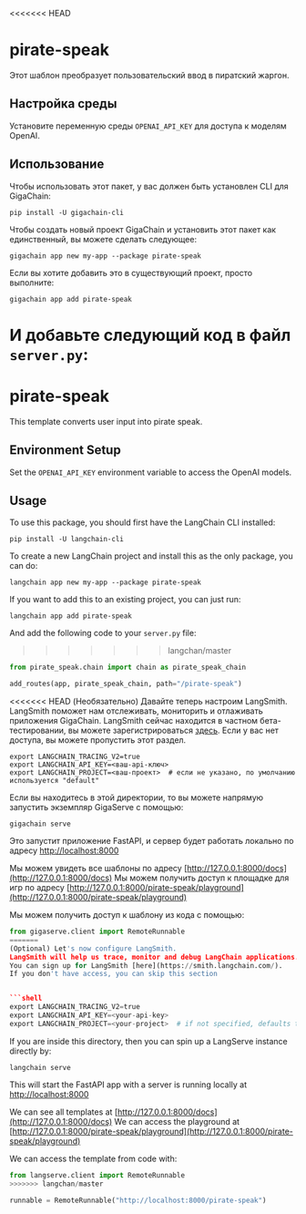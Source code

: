 <<<<<<< HEAD
# pirate-speak

Этот шаблон преобразует пользовательский ввод в пиратский жаргон.

## Настройка среды

Установите переменную среды `OPENAI_API_KEY` для доступа к моделям OpenAI.

## Использование

Чтобы использовать этот пакет, у вас должен быть установлен CLI для GigaChain:

```shell
pip install -U gigachain-cli
```

Чтобы создать новый проект GigaChain и установить этот пакет как единственный, вы можете сделать следующее:

```shell
gigachain app new my-app --package pirate-speak
```

Если вы хотите добавить это в существующий проект, просто выполните:

```shell
gigachain app add pirate-speak
```

И добавьте следующий код в файл `server.py`:
=======

# pirate-speak

This template converts user input into pirate speak.

## Environment Setup

Set the `OPENAI_API_KEY` environment variable to access the OpenAI models.

## Usage

To use this package, you should first have the LangChain CLI installed:

```shell
pip install -U langchain-cli
```

To create a new LangChain project and install this as the only package, you can do:

```shell
langchain app new my-app --package pirate-speak
```

If you want to add this to an existing project, you can just run:

```shell
langchain app add pirate-speak
```

And add the following code to your `server.py` file:
>>>>>>> langchan/master
```python
from pirate_speak.chain import chain as pirate_speak_chain

add_routes(app, pirate_speak_chain, path="/pirate-speak")
```

<<<<<<< HEAD
(Необязательно) Давайте теперь настроим LangSmith.
LangSmith поможет нам отслеживать, мониторить и отлаживать приложения GigaChain.
LangSmith сейчас находится в частном бета-тестировании, вы можете зарегистрироваться [здесь](https://smith.langchain.com/).
Если у вас нет доступа, вы можете пропустить этот раздел.

```shell
export LANGCHAIN_TRACING_V2=true
export LANGCHAIN_API_KEY=<ваш-api-ключ>
export LANGCHAIN_PROJECT=<ваш-проект>  # если не указано, по умолчанию используется "default"
```

Если вы находитесь в этой директории, то вы можете напрямую запустить экземпляр GigaServe с помощью:

```shell
gigachain serve
```

Это запустит приложение FastAPI, и сервер будет работать локально по адресу 
[http://localhost:8000](http://localhost:8000)

Мы можем увидеть все шаблоны по адресу [http://127.0.0.1:8000/docs](http://127.0.0.1:8000/docs)
Мы можем получить доступ к площадке для игр по адресу [http://127.0.0.1:8000/pirate-speak/playground](http://127.0.0.1:8000/pirate-speak/playground)  

Мы можем получить доступ к шаблону из кода с помощью:

```python
from gigaserve.client import RemoteRunnable
=======
(Optional) Let's now configure LangSmith. 
LangSmith will help us trace, monitor and debug LangChain applications. 
You can sign up for LangSmith [here](https://smith.langchain.com/). 
If you don't have access, you can skip this section


```shell
export LANGCHAIN_TRACING_V2=true
export LANGCHAIN_API_KEY=<your-api-key>
export LANGCHAIN_PROJECT=<your-project>  # if not specified, defaults to "default"
```

If you are inside this directory, then you can spin up a LangServe instance directly by:

```shell
langchain serve
```

This will start the FastAPI app with a server is running locally at 
[http://localhost:8000](http://localhost:8000)

We can see all templates at [http://127.0.0.1:8000/docs](http://127.0.0.1:8000/docs)
We can access the playground at [http://127.0.0.1:8000/pirate-speak/playground](http://127.0.0.1:8000/pirate-speak/playground)  

We can access the template from code with:

```python
from langserve.client import RemoteRunnable
>>>>>>> langchan/master

runnable = RemoteRunnable("http://localhost:8000/pirate-speak")
```
